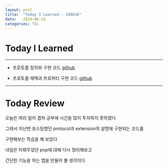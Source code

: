 ```yaml
---
layout: post
title:  "Today I Learned - 190616"
date:   2019-06-16
categories: TIL
---
```


# Today I Learned

---

- 프로토콜 정의와 구현 코드 [github](https://github.com/VincentGeranium/Swift-Study/tree/master/2019-06-16-protocol-Example.playground)

- 프로토콜 채택과 프로퍼티 구현 코드 [github](https://github.com/VincentGeranium/Swift-Study/tree/master/2019-06-16-protocol-property-Study.playground)

---

# Today Review

오늘은 여러 일이 겹처 공부에 시간을 많이 투자하지 못하였다

그래서 지난번 포스팅했던 protocol과 extension의 설명에 구현되는 코드를

구현해보는 학습을 해 보았다

내일은 미뤄두었던 pop에 대해 다시 정리해보고

간단한 기능을 하는 앱을 만들어 볼 생각이다
